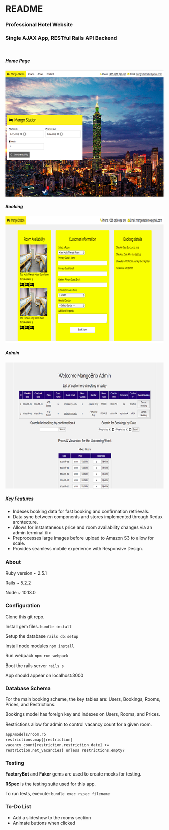 # README
<h3>Professional Hotel Website</h3>
<a src ="http://mangobnb.com">

<h3>Single AJAX App, RESTful Rails API Backend</h3>
<br>
<h5>Home Page</h5>
<img src="app/assets/images/mango_home.png" height="400px" width="750px">
<br>
<h5>Booking</h5>
<img src="app/assets/images/mango_booking.png" height="400px" width="750px">
<br>
<h5>Admin</h5>
<img src="app/assets/images/mango_admin.png" height="400px" width="750px">
<br>
<h5>Key Features</h5>
<ul>
  <li>Indexes booking data for fast booking and confirmation retrievals.</li>
  <li>Data sync between components and stores implemented through Redux archtecture.</li>
  <li>Allows for instantaneous price and room availability changes via an admin terminal./li>
  <li>Preprocesses large images before upload to Amazon S3 to allow for scale.</li>
  <li>Provides seamless mobile experience with Responsive Design.</li>
</ul>

<h3>About</h3>

Ruby version ~ 2.5.1

Rails ~ 5.2.2

Node ~ 10.13.0

<h3>Configuration</h3>

Clone this git repo.

Install gem files. <code>bundle install</code>

Setup the database <code>rails db:setup</code>

Install node modules <code>npm install</code>

Run webpack <code>npm run webpack</code>

Boot the rails server <code>rails s</code>

App should appear on localhost:3000

<h3>Database Schema</h3>

<p>For the main booking scheme, the key tables are: Users, Bookings, Rooms, Prices, and Restrictions.</p>

<p>Bookings model has foreign key and indexes on Users, Rooms, and Prices.</p>
	
<p>Restrictions allow for admin to control vacancy count for a given room.</p>

<code>app/models/room.rb</code>
<br>
<code>restrictions.map{|restriction| vacancy_count[restriction.restriction_date] += restriction.net_vacancies} unless restrictions.empty?</code>

<h3>Testing</h3>

<p><b>FactoryBot</b> and <b>Faker</b> gems are used to create mocks for testing.</p>

<b>RSpec</b> is the testing suite used for this app.

To run tests, execute: <code>bundle exec rspec filename </code> 

<h3>To-Do List</h3>

<ul>
	<li>Add a slideshow to the rooms section</li>
	<li>Animate buttons when clicked</li>
</ul>
